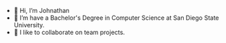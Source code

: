 - 👋 Hi, I’m Johnathan
- 🌱 I’m have a Bachelor's Degree in Computer Science at San Diego State University.
- 💞️ I like to collaborate on team projects.

<!---
jp7492code/jp7492code is a ✨ special ✨ repository because its `README.md` (this file) appears on your GitHub profile.
You can click the Preview link to take a look at your changes.
--->
